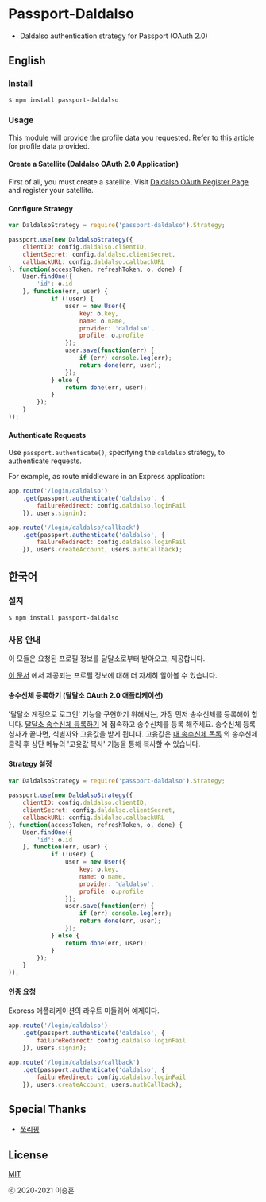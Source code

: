 # Passport-Daldalso
- Daldalso authentication strategy for Passport (OAuth 2.0)

## English

### Install

```bash
$ npm install passport-daldalso
```

### Usage

This module will provide the profile data you requested.
Refer to [this article](https://daldal.so/w/Daldalso/Document/seq/4) for profile data provided.

#### Create a Satellite (Daldalso OAuth 2.0 Application)

First of all, you must create a satellite.
Visit [Daldalso OAuth Register Page](https://daldal.so/oauth/register) and register your satellite.

#### Configure Strategy

```javascript
var DaldalsoStrategy = require('passport-daldalso').Strategy;

passport.use(new DaldalsoStrategy({
	clientID: config.daldalso.clientID,
	clientSecret: config.daldalso.clientSecret,
	callbackURL: config.daldalso.callbackURL
}, function(accessToken, refreshToken, o, done) {
	User.findOne({
		'id': o.id
	}, function(err, user) {
			if (!user) {
				user = new User({
					key: o.key,
					name: o.name,
					provider: 'daldalso',
					profile: o.profile
				});
				user.save(function(err) {
					if (err) console.log(err);
					return done(err, user);
				});
			} else {
				return done(err, user);
			}
		});
	}
));
```

#### Authenticate Requests

Use `passport.authenticate()`, specifying the `daldalso` strategy, to authenticate requests.

For example, as route middleware in an Express application:

```javascript
app.route('/login/daldalso')
    .get(passport.authenticate('daldalso', {
        failureRedirect: config.daldalso.loginFail
    }), users.signin);

app.route('/login/daldalso/callback')
    .get(passport.authenticate('daldalso', {
        failureRedirect: config.daldalso.loginFail
    }), users.createAccount, users.authCallback);
```

## 한국어

### 설치

```bash
$ npm install passport-daldalso
```

### 사용 안내

이 모듈은 요청된 프로필 정보를 달달소로부터 받아오고, 제공합니다.

[이 문서](https://daldal.so/w/Daldalso/Document/seq/4) 에서 제공되는 프로필 정보에 대해 더 자세히 알아볼 수 있습니다.

#### 송수신체 등록하기 (달달소 OAuth 2.0 애플리케이션)

'달달소 계정으로 로그인' 기능을 구현하기 위해서는, 가장 먼저 송수신체를 등록해야 합니다.
[달달소 송수신체 등록하기](https://daldal.so/oauth/register) 에 접속하고 송수신체를 등록 해주세요.
송수신체 등록 심사가 끝나면, 식별자와 고윳값을 받게 됩니다.
고윳값은 [내 송수신체 목록](https://daldal.so/oauth/me) 의 송수신체 클릭 후 상단 메뉴의 '고윳값 복사' 기능을 통해 복사할 수 있습니다.

#### Strategy 설정

```javascript
var DaldalsoStrategy = require('passport-daldalso').Strategy;

passport.use(new DaldalsoStrategy({
	clientID: config.daldalso.clientID,
	clientSecret: config.daldalso.clientSecret,
	callbackURL: config.daldalso.callbackURL
}, function(accessToken, refreshToken, o, done) {
	User.findOne({
		'id': o.id
	}, function(err, user) {
			if (!user) {
				user = new User({
					key: o.key,
					name: o.name,
					provider: 'daldalso',
					profile: o.profile
				});
				user.save(function(err) {
					if (err) console.log(err);
					return done(err, user);
				});
			} else {
				return done(err, user);
			}
		});
	}
));
```

#### 인증 요청

Express 애플리케이션의 라우트 미들웨어 예제이다.

```javascript
app.route('/login/daldalso')
    .get(passport.authenticate('daldalso', {
        failureRedirect: config.daldalso.loginFail
    }), users.signin);

app.route('/login/daldalso/callback')
    .get(passport.authenticate('daldalso', {
        failureRedirect: config.daldalso.loginFail
    }), users.createAccount, users.authCallback);
```

## Special Thanks

- [쪼리핑](https://github.com/JJoriping)

## License

[MIT](http://opensource.org/licenses/MIT)

ⓒ 2020-2021 이승훈
